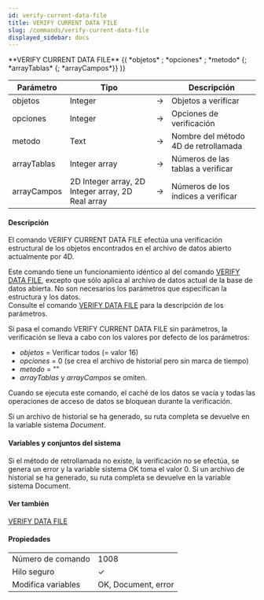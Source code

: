 ```yaml
---
id: verify-current-data-file
title: VERIFY CURRENT DATA FILE
slug: /commands/verify-current-data-file
displayed_sidebar: docs
---
```


<!--REF #_command_.VERIFY CURRENT DATA FILE.Syntax-->**VERIFY CURRENT DATA FILE** {( *objetos* ; *opciones* ; *metodo* {; *arrayTablas* {; *arrayCampos*}} )}<!-- END REF-->
<!--REF #_command_.VERIFY CURRENT DATA FILE.Params-->
| Parámetro | Tipo |  | Descripción |
| --- | --- | --- | --- |
| objetos | Integer | &#8594;  | Objetos a verificar |
| opciones | Integer | &#8594;  | Opciones de verificación |
| metodo | Text | &#8594;  | Nombre del método 4D de retrollamada |
| arrayTablas | Integer array | &#8594;  | Números de las tablas a verificar |
| arrayCampos | 2D Integer array, 2D Integer array, 2D Real array | &#8594;  | Números de los índices a verificar |

<!-- END REF-->

#### Descripción 

<!--REF #_command_.VERIFY CURRENT DATA FILE.Summary-->El comando VERIFY CURRENT DATA FILE efectúa una verificación estructural de los objetos encontrados en el archivo de datos abierto actualmente por 4D.<!-- END REF--> 

Este comando tiene un funcionamiento idéntico al del comando [VERIFY DATA FILE](verify-data-file.md), excepto que sólo aplica al archivo de datos actual de la base de datos abierta. No son necesarios los parámetros que especifican la estructura y los datos.  
Consulte el comando [VERIFY DATA FILE](verify-data-file.md) para la descripción de los parámetros.

Si pasa el comando VERIFY CURRENT DATA FILE sin parámetros, la verificación se lleva a cabo con los valores por defecto de los parámetros:

* *objetos* \= Verificar todos (= valor 16)
* *opciones* \= 0 (se crea el archivo de historial pero sin marca de tiempo)
* *metodo* \= ""
* *arrayTablas* y *arrayCampos* se omiten.

Cuando se ejecuta este comando, el caché de los datos se vacía y todas las operaciones de acceso de datos se bloquean durante la verificación.

Si un archivo de historial se ha generado, su ruta completa se devuelve en la variable sistema *Document*. 

#### Variables y conjuntos del sistema 

Si el método de retrollamada no existe, la verificación no se efectúa, se genera un error y la variable sistema OK toma el valor 0\. Si un archivo de historial se ha generado, su ruta completa se devuelve en la variable sistema Document.  

#### Ver también 

[VERIFY DATA FILE](verify-data-file.md)  

#### Propiedades

|  |  |
| --- | --- |
| Número de comando | 1008 |
| Hilo seguro | &check; |
| Modifica variables | OK, Document, error |


